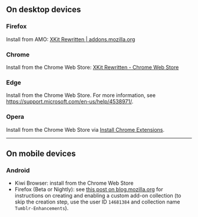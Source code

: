 ## On desktop devices

### Firefox

Install from AMO: [XKit Rewritten | addons.mozilla.org](https://addons.mozilla.org/addon/xkit-rewritten/)

### Chrome

Install from the Chrome Web Store: [XKit Rewritten - Chrome Web Store](https://chrome.google.com/webstore/detail/xkit-rewritten/ehgbadgnkmeeldglkmnplolneidgpbcm)

### Edge

Install from the Chrome Web Store. For more information, see https://support.microsoft.com/en-us/help/4538971/.

### Opera

Install from the Chrome Web Store via [Install Chrome Extensions](https://addons.opera.com/en/extensions/details/install-chrome-extensions/).

---

## On mobile devices

### Android

- Kiwi Browser: install from the Chrome Web Store
- Firefox (Beta or Nightly): see [this post on blog.mozilla.org](https://blog.mozilla.org/addons/2020/09/29/expanded-extension-support-in-firefox-for-android-nightly/) for instructions on creating and enabling a custom add-on collection (to skip the creation step, use the user ID `14681384` and collection name `Tumblr-Enhancements`).